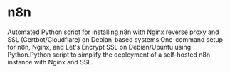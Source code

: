 # n8n
Automated Python script for installing n8n with Nginx reverse proxy and SSL (Certbot/Cloudflare) on Debian-based systems.One-command setup for n8n, Nginx, and Let's Encrypt SSL on Debian/Ubuntu using Python.Python script to simplify the deployment of a self-hosted n8n instance with Nginx and SSL.

